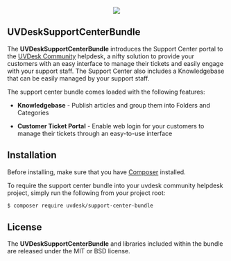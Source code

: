 <p align="center"><a href="https://www.uvdesk.com/en/" target="_blank">
    <img src="https://s3-ap-southeast-1.amazonaws.com/cdn.uvdesk.com/uvdesk/bundles/webkuldefault/images/uvdesk-wide.svg">
</a></p>

UVDeskSupportCenterBundle
--------------

The **UVDeskSupportCenterBundle** introduces the Support Center portal to the [UVDesk Community][1] helpdesk, a nifty solution to provide your customers with an easy interface to manage their tickets and easily engage with your support staff. The Support Center also includes a Knowledgebase that can be easily managed by your support staff.

The support center bundle comes loaded with the following features:

  * **Knowledgebase** - Publish articles and group them into Folders and Categories

  * **Customer Ticket Portal** - Enable web login for your customers to manage their tickets through an easy-to-use interface

Installation
--------------

Before installing, make sure that you have [Composer][2] installed.

To require the support center bundle into your uvdesk community helpdesk project, simply run the following from your project root:

```bash
$ composer require uvdesk/support-center-bundle
```

License
--------------

The **UVDeskSupportCenterBundle** and libraries included within the bundle are released under the MIT or BSD license.

[1]: https://www.uvdesk.com/
[2]: https://getcomposer.org/
